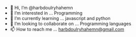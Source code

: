 - 👋 Hi, I’m @harbdoulryhahemn
- 👀 I’m interested in ... Programming
- 🌱 I’m currently learning ... javascript and python
- 💞️ I’m looking to collaborate on ... Programming languages
- 📫 How to reach me ... harbdoulryhahemn@gmail.com

<!---
harbdoulryhahemn/harbdoulryhahemn is a ✨ special ✨ repository because its `README.md` (this file) appears on your GitHub profile.
You can click the Preview link to take a look at your changes.
--->
